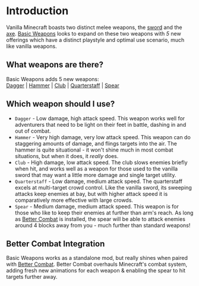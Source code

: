 # Introduction

Vanilla Minecraft boasts two distinct melee weapons, the [sword](https://minecraft.wiki/w/Sword) and the [axe](https://minecraft.wiki/w/Axe). [Basic Weapons](https://modrinth.com/mod/basic-weapons) looks to expand on these two weapons with _5_ new offerings which have a distinct playstyle and optimal use scenario, much like vanilla weapons.

## What weapons are there?

Basic Weapons adds 5 new weapons: <br/> [Dagger](weapons/dagger.md) | [Hammer](weapons/hammer.md) | [Club](weapons/club.md) | [Quarterstaff](weapons/quarterstaff.md) | [Spear](weapons/spear.md)

## Which weapon should I use?

- `Dagger` - Low damage, high attack speed. This weapon works well for adventurers that need to be light on their feet in battle, dashing in and out of combat.
- `Hammer` - Very high damage, very low attack speed. This weapon can do staggering amounts of damage, and flings targets into the air. The hammer is quite situational - it won't shine much in most combat situations, but when it does, it _really_ does.
- `Club` - High damage, low attack speed. The club slows enemies briefly when hit, and works well as a weapon for those used to the vanilla sword that may want a little more damage and single target utility.
- `Quarterstaff` - Low damage, medium attack speed. The quarterstaff excels at multi-target crowd control. Like the vanilla sword, its sweeping attacks keep enemies at bay, but with higher attack speed it is comparatively more effective with large crowds.
- `Spear` - Medium damage, medium attack speed. This weapon is for those who like to keep their enemies at further than arm's reach. As long as [Better Combat](https://modrinth.com/mod/better-combat) is installed, the spear will be able to attack enemies around 4 blocks away from you - much further than standard weapons!

## Better Combat Integration

Basic Weapons works as a standalone mod, but really shines when paired with [Better Combat](https://modrinth.com/mod/better-combat). Better Combat overhauls Minecraft's combat system, adding fresh new animations for each weapon & enabling the spear to hit targets further away.
